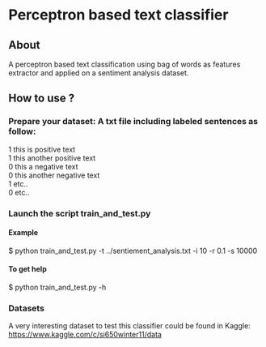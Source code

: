 # Perceptron based text classifier
## About
A perceptron based text classification using bag of words as features extractor and applied on a sentiment analysis dataset.
## How to use ?
### Prepare your dataset: A txt file including labeled sentences as follow:
1 this is positive text
<br>1    this another positive text
<br>0    this a negative text
<br>0    this another negative text
<br>1    etc..
<br>0    etc..
### Launch the script train_and_test.py
#### Example
$ python train_and_test.py -t ../sentiement_analysis.txt  -i 10 -r 0.1 -s 10000
#### To get help
$ python train_and_test.py -h
### Datasets
A very interesting dataset to test this classifier could be found in Kaggle: https://www.kaggle.com/c/si650winter11/data


